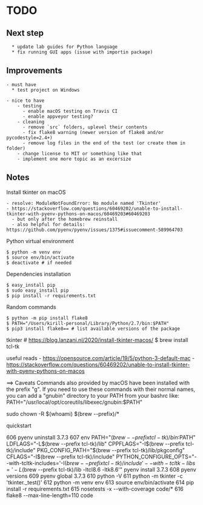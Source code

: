 # TODO

## Next step

      * update lab guides for Python language
      * fix running GUI apps (issue with importin package)

## Improvements

    - must have
      * test project on Windows

    - nice to have
        - testing
          - enable macOS testing on Travis CI
          - enable appveyor testing?
        - cleaning
          - remove `src` folders, uplevel their contents
          - fix flake8 warning (newer version of flake8 and/or pycodestyle=2.4+)
          - remove log files in the end of the test (or create them in folder)
        - change license to MIT or something like that
        - implement one more topic as an excersize

## Notes

Install tkinter on macOS

    - resolve: ModuleNotFoundError: No module named 'Tkinter'
    - https://stackoverflow.com/questions/60469202/unable-to-install-tkinter-with-pyenv-pythons-on-macos/60469203#60469203
      - but only after the homebrew reinstall
      - also helpful for details: https://github.com/pyenv/pyenv/issues/1375#issuecomment-589964703

Python virtual environment

    $ python -m venv env
    $ source env/bin/activate
    $ deactivate # if needed

Dependencies installation

    $ easy_install pip
    $ sudo easy_install pip
    $ pip install -r requirements.txt

Random commands

    $ python -m pip install flake8
    $ PATH="/Users/kirill-personal/Library/Python/2.7/bin:$PATH"
    $ pip3 install flake8== # list available versions of the package

tkinter
    # https://blog.lanzani.nl/2020/install-tkinter-macos/
    $ brew install tcl-tk


useful reads
    - https://opensource.com/article/19/5/python-3-default-mac
    - https://stackoverflow.com/questions/60469202/unable-to-install-tkinter-with-pyenv-pythons-on-macos

==> Caveats
Commands also provided by macOS have been installed with the prefix "g".
If you need to use these commands with their normal names, you
can add a "gnubin" directory to your PATH from your bashrc like:
  PATH="/usr/local/opt/coreutils/libexec/gnubin:$PATH"

sudo chown -R $(whoami) $(brew --prefix)/*

quickstart

  606  pyenv uninstall 3.7.3
  607  env   PATH="$(brew --prefix tcl-tk)/bin:$PATH"   LDFLAGS="-L$(brew --prefix tcl-tk)/lib"   CPPFLAGS="-I$(brew --prefix tcl-tk)/include"   PKG_CONFIG_PATH="$(brew --prefix tcl-tk)/lib/pkgconfig"   CFLAGS="-I$(brew --prefix tcl-tk)/include"   PYTHON_CONFIGURE_OPTS="--with-tcltk-includes='-I$(brew --prefix tcl-tk)/include' --with-tcltk-libs='-L$(brew --prefix tcl-tk)/lib -ltcl8.6 -ltk8.6'"   pyenv install 3.7.3
  608  pyenv versions
  609  pyenv global 3.7.3
  610  python -V
  611  python -m tkinter -c 'tkinter._test()'
  612  python -m venv env
  613  source env/bin/activate
  614  pip install -r requirements.txt
  615  nosetests -x --with-coverage code/*
  616  flake8 --max-line-length=110 code